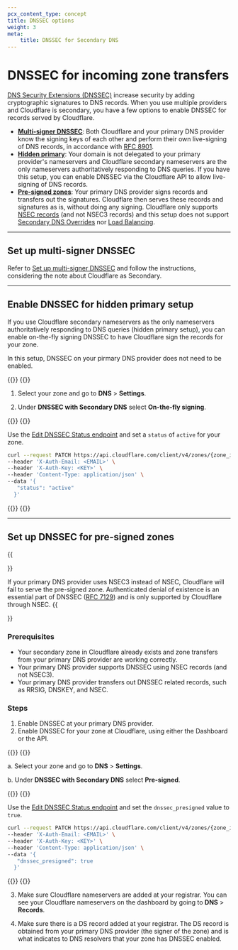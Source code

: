 ```yaml
---
pcx_content_type: concept
title: DNSSEC options
weight: 3
meta:
    title: DNSSEC for Secondary DNS
---
```


# DNSSEC for incoming zone transfers

[DNS Security Extensions (DNSSEC)](https://www.cloudflare.com/dns/dnssec/how-dnssec-works/) increase security by adding cryptographic signatures to DNS records. When you use multiple providers and Cloudflare is secondary, you have a few options to enable DNSSEC for records served by Cloudflare.

- **[Multi-signer DNSSEC](/dns/dnssec/multi-signer-dnssec/setup/)**: Both Cloudflare and your primary DNS provider know the signing keys of each other and perform their own live-signing of DNS records, in accordance with [RFC 8901](https://www.rfc-editor.org/rfc/rfc8901.html).
- **[Hidden primary](#enable-dnssec-for-hidden-primary-setup)**: Your domain is not delegated to your primary provider's nameservers and Cloudflare secondary nameservers are the only nameservers authoritatively responding to DNS queries. If you have this setup, you can enable DNSSEC via the Cloudflare API to allow live-signing of DNS records.
- **[Pre-signed zones](#set-up-dnssec-for-pre-signed-zones)**: Your primary DNS provider signs records and transfers out the signatures. Cloudflare then serves these records and signatures as is, without doing any signing. Cloudflare only supports [NSEC records](https://www.cloudflare.com/dns/dnssec/how-dnssec-works/) (and not NSEC3 records) and this setup does not support [Secondary DNS Overrides](/dns/zone-setups/zone-transfers/cloudflare-as-secondary/proxy-traffic/) nor [Load Balancing](/load-balancing/).

---

## Set up multi-signer DNSSEC

Refer to [Set up multi-signer DNSSEC](/dns/dnssec/multi-signer-dnssec/setup/) and follow the instructions, considering the note about Cloudflare as Secondary.

---

## Enable DNSSEC for hidden primary setup

If you use Cloudflare secondary nameservers as the only nameservers authoritatively responding to DNS queries (hidden primary setup), you can enable on-the-fly signing DNSSEC to have Cloudflare sign the records for your zone.

In this setup, DNSSEC on your pirmary DNS provider does not need to be enabled.

{{<tabs labels="Dashboard | API">}}
{{<tab label="dashboard" no-code="true">}}

1. Select your zone and go to **DNS** > **Settings**.

2. Under **DNSSEC with Secondary DNS** select **On-the-fly signing**.

{{</tab>}}
{{<tab label="api" no-code="true">}}
 
Use the [Edit DNSSEC Status endpoint](/api/operations/dnssec-edit-dnssec-status) and set a `status` of `active` for your zone.

```bash
curl --request PATCH https://api.cloudflare.com/client/v4/zones/{zone_id}/dnssec \
--header 'X-Auth-Email: <EMAIL>' \
--header 'X-Auth-Key: <KEY>' \
--header 'Content-Type: application/json' \
--data '{
   "status": "active"
  }'
```
 
{{</tab>}}
{{</tabs>}}

---

## Set up DNSSEC for pre-signed zones

{{<Aside type="warning" header="Important: NSEC3 not supported">}}

If your primary DNS provider uses NSEC3 instead of NSEC, Cloudflare will fail to serve the pre-signed zone. Authenticated denial of existence is an essential part of DNSSEC ([RFC 7129](https://www.rfc-editor.org/rfc/rfc7129.html)) and is only supported by Cloudflare through NSEC.
{{</Aside>}}

### Prerequisites

* Your secondary zone in Cloudflare already exists and zone transfers from your primary DNS provider are working correctly.
* Your primary DNS provider supports DNSSEC using NSEC records (and not NSEC3).
* Your primary DNS provider transfers out DNSSEC related records, such as RRSIG, DNSKEY, and NSEC.

### Steps

1. Enable DNSSEC at your primary DNS provider.
2. Enable DNSSEC for your zone at Cloudflare, using either the Dashboard or the API.

{{<tabs labels="Dashboard | API">}}
{{<tab label="dashboard" no-code="true">}}

a. Select your zone and go to **DNS** > **Settings**.

b. Under **DNSSEC with Secondary DNS** select **Pre-signed**.

{{</tab>}}
{{<tab label="api" no-code="true">}}
 
Use the [Edit DNSSEC Status endpoint](/api/operations/dnssec-edit-dnssec-status) and set the `dnssec_presigned` value to `true`.

```bash
curl --request PATCH https://api.cloudflare.com/client/v4/zones/{zone_id}/dnssec \
--header 'X-Auth-Email: <EMAIL>' \
--header 'X-Auth-Key: <KEY>' \
--header 'Content-Type: application/json' \
--data '{
   "dnssec_presigned": true
  }'
```
 
{{</tab>}}
{{</tabs>}}


3. Make sure Cloudflare nameservers are added at your registrar. You can see your Cloudflare nameservers on the dashboard by going to **DNS** > **Records**.

4. Make sure there is a DS record added at your registrar. The DS record is obtained from your primary DNS provider (the signer of the zone) and is what indicates to DNS resolvers that your zone has DNSSEC enabled.